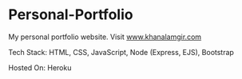 # Personal-Portfolio
My personal portfolio website. Visit www.khanalamgir.com

Tech Stack: HTML, CSS, JavaScript, Node (Express, EJS), Bootstrap

Hosted On: Heroku
